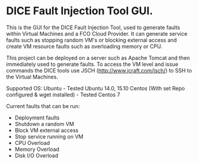 # DICE Fault Injection Tool GUI.
This is the GUI for the  DICE Fault Injection Tool, used to generate faults within Virtual Machines and a FCO Cloud Provider. It can generate service faults such as stopping random VM's or blocking external access and create VM resource faults such as overloading memory or CPU. 

This project can be deployed on a server such as Apache Tomcat and then immediately used to generate faults.
To access the VM level and issue commands the DICE tools use JSCH (http://www.jcraft.com/jsch/) to SSH to the Virtual Machines. 

Supported OS:
Ubuntu - Tested Ubuntu 14.0, 15.10
Centos (With set Repo configured & wget installed) - Tested Centos 7

Current faults that can be run:  
* Deployment faults  
* Shutdown a random VM  
* Block VM external access  
* Stop service running on VM  
* CPU Overload  
* Memory Overload  
* Disk I/O Overload  
